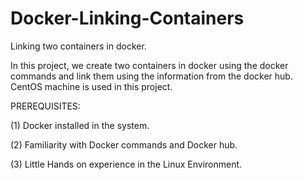 # Docker-Linking-Containers
Linking two containers in docker. 

In this project, we create two containers in docker using the docker commands and link them using the information from the docker hub.  CentOS machine is used in this project.

PREREQUISITES:

(1) Docker installed in the system.

(2) Familiarity with Docker commands and Docker hub.

(3) Little Hands on experience in the Linux Environment.


